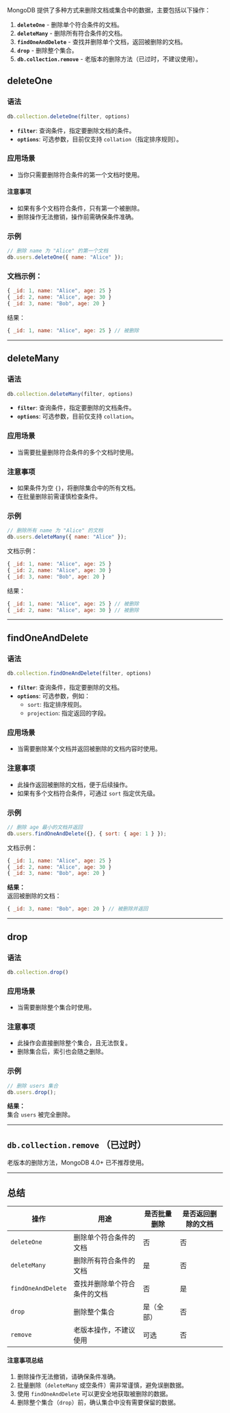 MongoDB 提供了多种方式来删除文档或集合中的数据，主要包括以下操作：

1. **`deleteOne`** - 删除单个符合条件的文档。
2. **`deleteMany`** - 删除所有符合条件的文档。
3. **`findOneAndDelete`** - 查找并删除单个文档，返回被删除的文档。
4. **`drop`** - 删除整个集合。
5. **`db.collection.remove`** - 老版本的删除方法（已过时，不建议使用）。

## deleteOne

### 语法

```javascript
db.collection.deleteOne(filter, options)
```

- **`filter`**: 查询条件，指定要删除文档的条件。
- **`options`**: 可选参数，目前仅支持 `collation`（指定排序规则）。

### 应用场景

- 当你只需要删除符合条件的第一个文档时使用。

#### **注意事项**

- 如果有多个文档符合条件，只有第一个被删除。
- 删除操作无法撤销，操作前需确保条件准确。

### 示例

```javascript
// 删除 name 为 "Alice" 的第一个文档
db.users.deleteOne({ name: "Alice" });
```

### 文档示例：

```javascript
{ _id: 1, name: "Alice", age: 25 }
{ _id: 2, name: "Alice", age: 30 }
{ _id: 3, name: "Bob", age: 20 }
```

结果：

```javascript
{ _id: 1, name: "Alice", age: 25 } // 被删除
```

---
## deleteMany

### 语法

```javascript
db.collection.deleteMany(filter, options)
```

- **`filter`**: 查询条件，指定要删除的文档条件。
- **`options`**: 可选参数，目前仅支持 `collation`。

### **应用场景**

- 当需要批量删除符合条件的多个文档时使用。

### **注意事项**

- 如果条件为空 `{}`，将删除集合中的所有文档。
- 在批量删除前需谨慎检查条件。

### **示例**

```javascript
// 删除所有 name 为 "Alice" 的文档
db.users.deleteMany({ name: "Alice" });
```

文档示例：

```javascript
{ _id: 1, name: "Alice", age: 25 }
{ _id: 2, name: "Alice", age: 30 }
{ _id: 3, name: "Bob", age: 20 }
```

结果：

```javascript
{ _id: 1, name: "Alice", age: 25 } // 被删除
{ _id: 2, name: "Alice", age: 30 } // 被删除
```

---
## findOneAndDelete

### 语法

```javascript
db.collection.findOneAndDelete(filter, options)
```

- **`filter`**: 查询条件，指定要删除的文档。
- **`options`**: 可选参数，例如：
    - `sort`: 指定排序规则。
    - `projection`: 指定返回的字段。

### **应用场景**

- 当需要删除某个文档并返回被删除的文档内容时使用。

### **注意事项**

- 此操作返回被删除的文档，便于后续操作。
- 如果有多个文档符合条件，可通过 `sort` 指定优先级。

### **示例**

```javascript
// 删除 age 最小的文档并返回
db.users.findOneAndDelete({}, { sort: { age: 1 } });
```

文档示例：

```javascript
{ _id: 1, name: "Alice", age: 25 }
{ _id: 2, name: "Alice", age: 30 }
{ _id: 3, name: "Bob", age: 20 }
```

**结果：**  
返回被删除的文档：

```javascript
{ _id: 3, name: "Bob", age: 20 } // 被删除并返回
```

---
## drop

### 语法

```javascript
db.collection.drop()
```

### **应用场景**

- 当需要删除整个集合时使用。

### **注意事项**

- 此操作会直接删除整个集合，且无法恢复。
- 删除集合后，索引也会随之删除。

### 示例

```javascript
// 删除 users 集合
db.users.drop();
```

**结果：**  
集合 `users` 被完全删除。

---
## **`db.collection.remove`** （已过时）

老版本的删除方法，MongoDB 4.0+ 已不推荐使用。

---
## **总结**

| 操作                 | 用途             | 是否批量删除 | 是否返回删除的文档 |
| ------------------ | -------------- | ------ | --------- |
| `deleteOne`        | 删除单个符合条件的文档    | 否      | 否         |
| `deleteMany`       | 删除所有符合条件的文档    | 是      | 否         |
| `findOneAndDelete` | 查找并删除单个符合条件的文档 | 否      | 是         |
| `drop`             | 删除整个集合         | 是（全部）  | 否         |
| `remove`           | 老版本操作，不建议使用    | 可选     | 否         |

#### **注意事项总结**

1. 删除操作无法撤销，请确保条件准确。
2. 批量删除（`deleteMany` 或空条件）需非常谨慎，避免误删数据。
3. 使用 `findOneAndDelete` 可以更安全地获取被删除的数据。
4. 删除整个集合（`drop`）前，确认集合中没有需要保留的数据。